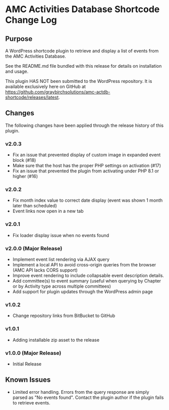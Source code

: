 # AMC Activities Database Shortcode Change Log

## Purpose

A WordPress shortcode plugin to retrieve and display a list of events from the AMC Activities Database.

See the README.md file bundled with this release for details on installation and usage.

This plugin HAS NOT been submitted to the WordPress repository. It is available exclusively here on GitHub at https://github.com/graybirchsolutions/amc-actdb-shortcode/releases/latest.

## Changes
The following changes have been applied through the release history of this plugin.

### v2.0.3
* Fix an issue that prevented display of custom image in expanded event block (#18)
* Make sure that the host has the proper PHP settings on activation (#17)
* Fix an issue that prevented the plugin from activating under PHP 8.1 or higher (#16)

### v2.0.2
* Fix month index value to correct date display (event was shown 1 month later than scheduled)
* Event links now open in a new tab

### v2.0.1
* Fix loader display issue when no events found

### v2.0.0 (Major Release)
* Implement event list rendering via AJAX query
* Implement a local API to avoid cross-origin queries from the browser (AMC API lacks CORS support)
* Improve event rendering to include collapsable event description details.
* Add committee(s) to event summary (useful when querying by Chapter or by Activity type across multiple committees)
* Add support for plugin updates through the WordPress admin page

### v1.0.2
* Change repository links from BitBucket to GitHub

### v1.0.1
* Adding installable zip asset to the release

### v1.0.0 (Major Release)
* Initial Release

## Known Issues
* Limited error handling. Errors from the query response are simply parsed as "No events found". Contact the plugin author if the plugin fails to retrieve events.